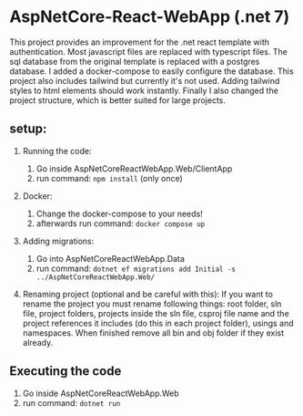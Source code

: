 # AspNetCore-React-WebApp (.net 7)
This project provides an improvement for the .net react template with authentication.
Most javascript files are replaced with typescript files. 
The sql database from the original template is replaced with a postgres database.
I added a docker-compose to easily configure the database.
This project also includes tailwind but currently it's not used. Adding tailwind styles to html elements should work instantly.
Finally I also changed the project structure, which is better suited for large projects.

## setup:
1. Running the code:
    1. Go inside AspNetCoreReactWebApp.Web/ClientApp
    2. run command: `npm install` (only once)

2. Docker:
    1. Change the docker-compose to your needs!
    2. afterwards run command: `docker compose up`

3. Adding migrations:
    1. Go into AspNetCoreReactWebApp.Data
    2. run command: `dotnet ef migrations add Initial -s ../AspNetCoreReactWebApp.Web/`

4. Renaming project (optional and be careful with this):
If you want to rename the project you must rename following things: root folder, sln file, project folders, projects inside the sln file, csproj file name and the project references it includes (do this in each project folder), usings and namespaces. When finished remove all bin and obj folder if they exist already.

## Executing the code
1. Go inside AspNetCoreReactWebApp.Web
2. run command: `dotnet run`
